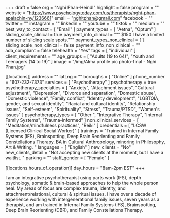 +++
draft = false
org = "Nghi Phan-Heindl"
highlight = false
program = ""
website = "https://www.psychologytoday.com/us/therapists/nghi-phan-apalachin-ny/1236661"
email = "nghitphan@gmail.com"
facebook = ""
twitter = ""
instagram = ""
linkedin = ""
youtube = ""
tiktok = ""
medium = ""
best_way_to_contact = [ "Email" ]
payment_types = [ "Aetna", "Optum" ]
sliding_scale_clinical = true
payment_info_clinical = """
$150
I have a limited number of sliding scale spots."""
payment_types_non_clinical = [ ]
sliding_scale_non_clinical = false
payment_info_non_clinical = ""
ada_compliant = false
telehealth = "Yes"
tags = [ "individual" ]
client_requirements = ""
age_groups = [ "Adults (19 to 64)", "Youth and Teenagers (14 to 19)" ]
image = "/img/Alma profile pic photo-final - Nghi Phan.jpg"

[[locations]]
address = ""
latLng = ""
boroughs = [ "Online" ]
phone_number = "607-232-7373"
services = [ "Psychotherapy" ]
psychotherapy = true
psychotherapy_specialties = [
  "Anxiety",
  "Attachment issues",
  "Cultural adjustment",
  "Depression",
  "Divorce and separation",
  "Domestic abuse",
  "Domestic violence",
  "Family conflict",
  "Identity development",
  "LGBTQIA, gender, and sexual identity",
  "Racial and cultural identity",
  "Relationship issues",
  "Self-esteem",
  "Spirituality",
  "Stress",
  "Trauma/PTSD",
  "Women's issues"
]
psychotherapy_types = [
  "Other ",
  "Integrative Therapy",
  "Internal Family Systems",
  "Trauma-informed"
]
non_clinical_services = [ "Meditation/mindfulness practices", "Reiki" ]
credentials = [ "LCSW (Licensed Clinical Social Worker)" ]
trainings = "Trained in Internal Family Systems (IFS), Brainspotting, Deep Brain Reorienting and Family Constellations Therapy. BA in Cultural Anthropology, minoring in Philosophy, Art & Writing.  "
languages = [ "English" ]
new_clients = "No"
new_clients_detail = "Not accepting new clients at the moment, but I have a waitlist. "
parking = ""
staff_gender = [ "Female" ]

  [[locations.hours_of_operation]]
  day_hours = "8am-2pm EST"
+++

I am an integrative psychotherapist using parts work (IFS), depth psychology, somatic & brain-based approaches to help the whole person heal. My areas of focus are complex trauma, identity, and attachment/relational, cultural & spiritual issues. I have over a decade of experience working with intergenerational family issues, seven years as a therapist, and am trained in Internal Family Systems (IFS), Brainspotting, Deep Brain Reorienting (DBR), and Family Constellations Therapy. 

